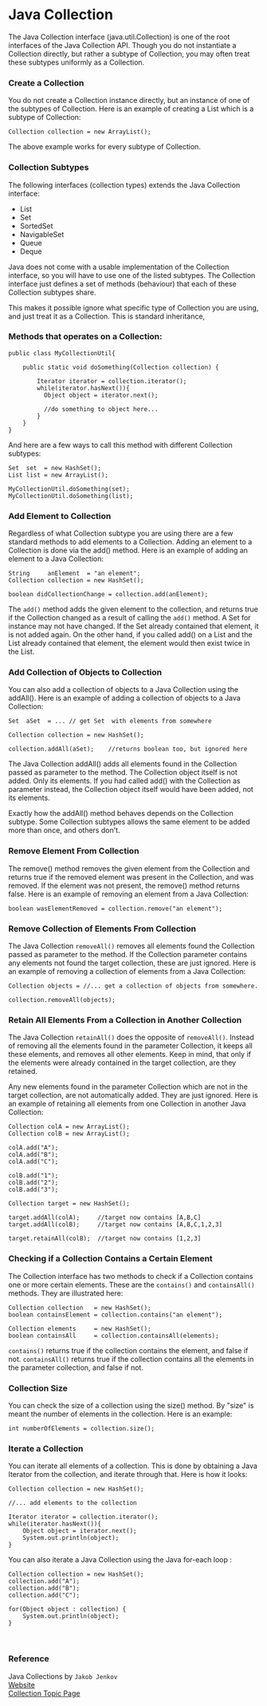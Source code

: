 # Java Collection

The Java Collection interface (java.util.Collection) is one of the root interfaces of the Java Collection API.
Though you do not instantiate a Collection directly, but rather a subtype of Collection, you may often treat these
subtypes uniformly as a Collection.

### Create a Collection

You do not create a Collection instance directly, but an instance of one of the subtypes of Collection.
Here is an example of creating a List which is a subtype of Collection:

    Collection collection = new ArrayList();

The above example works for every subtype of Collection.

### Collection Subtypes

The following interfaces (collection types) extends the Java Collection interface:

- List
- Set
- SortedSet
- NavigableSet
- Queue
- Deque

Java does not come with a usable implementation of the Collection interface, so you will have to use one of the listed
subtypes. The Collection interface just defines a set of methods (behaviour) that each of these Collection subtypes
share.

This makes it possible ignore what specific type of Collection you are using, and just treat it as a Collection.
This is standard inheritance,

### Methods that operates on a Collection:

    public class MyCollectionUtil{
    
        public static void doSomething(Collection collection) {
        
            Iterator iterator = collection.iterator();
            while(iterator.hasNext()){
              Object object = iterator.next();
        
              //do something to object here...
            }
        }
    }

And here are a few ways to call this method with different Collection subtypes:

    Set  set  = new HashSet();
    List list = new ArrayList();
    
    MyCollectionUtil.doSomething(set);
    MyCollectionUtil.doSomething(list);    

### Add Element to Collection

Regardless of what Collection subtype you are using there are a few standard methods to add elements to a Collection.
Adding an element to a Collection is done via the add() method. Here is an example of adding an element to a Java
Collection:

    String     anElement  = "an element";
    Collection collection = new HashSet();
    
    boolean didCollectionChange = collection.add(anElement);

The `add()` method adds the given element to the collection, and returns true if the Collection changed as a result of
calling the `add()` method. A Set for instance may not have changed. If the Set already contained that element, it is
not added again. On the other hand, if you called add() on a List and the List already contained that element,
the element would then exist twice in the List.

### Add Collection of Objects to Collection

You can also add a collection of objects to a Java Collection using the addAll(). Here is an example of adding a
collection of objects to a Java Collection:

    Set  aSet  = ... // get Set  with elements from somewhere

    Collection collection = new HashSet();

    collection.addAll(aSet);    //returns boolean too, but ignored here

The Java Collection addAll() adds all elements found in the Collection passed as parameter to the method.
The Collection object itself is not added. Only its elements. If you had called add() with the Collection as parameter
instead, the Collection object itself would have been added, not its elements.

Exactly how the addAll() method behaves depends on the Collection subtype. Some Collection subtypes allows the same
element to be added more than once, and others don't.

### Remove Element From Collection

The remove() method removes the given element from the Collection and returns true if the removed element was present
in the Collection, and was removed. If the element was not present, the remove() method returns false.
Here is an example of removing an element from a Java Collection:

    boolean wasElementRemoved = collection.remove("an element");

### Remove Collection of Elements From Collection

The Java Collection `removeAll()` removes all elements found the Collection passed as parameter to the method.
If the Collection parameter contains any elements not found the target collection, these are just ignored.
Here is an example of removing a collection of elements from a Java Collection:

    Collection objects = //... get a collection of objects from somewhere.
    
    collection.removeAll(objects);

### Retain All Elements From a Collection in Another Collection

The Java Collection `retainAll()` does the opposite of `removeAll()`. Instead of removing all the elements found in the
parameter Collection, it keeps all these elements, and removes all other elements. Keep in mind, that only if the
elements were already contained in the target collection, are they retained.

Any new elements found in the parameter Collection which are not in the target collection, are not automatically added.
They are just ignored. Here is an example of retaining all elements from one Collection in another Java Collection:

    Collection colA = new ArrayList();
    Collection colB = new ArrayList();
    
    colA.add("A");
    colA.add("B");
    colA.add("C");
    
    colB.add("1");
    colB.add("2");
    colB.add("3");
    
    Collection target = new HashSet();
    
    target.addAll(colA);     //target now contains [A,B,C]
    target.addAll(colB);     //target now contains [A,B,C,1,2,3]
    
    target.retainAll(colB);  //target now contains [1,2,3]

### Checking if a Collection Contains a Certain Element

The Collection interface has two methods to check if a Collection contains one or more certain elements.
These are the `contains()` and `containsAll()` methods. They are illustrated here:

    Collection collection   = new HashSet();
    boolean containsElement = collection.contains("an element");
    
    Collection elements     = new HashSet();
    boolean containsAll     = collection.containsAll(elements);

`contains()` returns true if the collection contains the element, and false if not.
`containsAll()` returns true if the collection contains all the elements in the parameter collection, and false if not.

### Collection Size

You can check the size of a collection using the size() method. By "size" is meant the number of elements in the
collection. Here is an example:

    int numberOfElements = collection.size();    

### Iterate a Collection

You can iterate all elements of a collection. This is done by obtaining a Java Iterator from the collection,
and iterate through that. Here is how it looks:

    Collection collection = new HashSet();

    //... add elements to the collection
    
    Iterator iterator = collection.iterator();
    while(iterator.hasNext()){
        Object object = iterator.next();
        System.out.println(object);
    }

You can also iterate a Java Collection using the Java for-each loop :

    Collection collection = new HashSet();
    collection.add("A");
    collection.add("B");
    collection.add("C");
    
    for(Object object : collection) {
        System.out.println(object);
    }

<br>

### Reference

Java Collections by `Jakob Jenkov`
<br>[Website](https://jenkov.com/tutorials/java-collections)
<br>[Collection Topic Page](https://jenkov.com/tutorials/java-collections/collection.html)